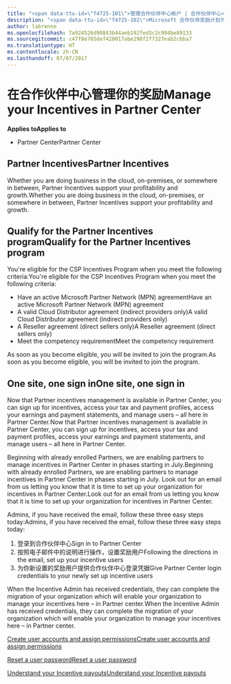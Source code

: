 ```yaml
---
title: "<span data-ttu-id=\"f4725-101\">管理合作伙伴中心帐户 | 合作伙伴中心</span><span class=\"sxs-lookup\"><span data-stu-id=\"f4725-101\">Manage your Incentives in Partner Center | Partner Center</span></span>"
description: "<span data-ttu-id=\"f4725-102\">Microsoft 合作伙伴奖励计划为合作伙伴盈利能力和增长提供支持</span><span class=\"sxs-lookup\"><span data-stu-id=\"f4725-102\">Microsoft Partner Incentives programs support partner profitability and growth</span></span>"
author: labrenne
ms.openlocfilehash: 7a924526d90843b44aeb192fed3c2c994be89133
ms.sourcegitcommit: c47f8e765def420017abe290f2f7327eab2cbba7
ms.translationtype: HT
ms.contentlocale: zh-CN
ms.lasthandoff: 07/07/2017
---
```

# <a name="manage-your-incentives-in-partner-center"></a><span data-ttu-id="f4725-103">在合作伙伴中心管理你的奖励</span><span class="sxs-lookup"><span data-stu-id="f4725-103">Manage your Incentives in Partner Center</span></span> 

**<span data-ttu-id="f4725-104">Applies to</span><span class="sxs-lookup"><span data-stu-id="f4725-104">Applies to</span></span>**

-  <span data-ttu-id="f4725-105">Partner Center</span><span class="sxs-lookup"><span data-stu-id="f4725-105">Partner Center</span></span>

## <a name="partner-incentives"></a><span data-ttu-id="f4725-106">Partner Incentives</span><span class="sxs-lookup"><span data-stu-id="f4725-106">Partner Incentives</span></span> 

<span data-ttu-id="f4725-107">Whether you are doing business in the cloud, on-premises, or somewhere in between, Partner Incentives support your profitability and growth.</span><span class="sxs-lookup"><span data-stu-id="f4725-107">Whether you are doing business in the cloud, on-premises, or somewhere in between, Partner Incentives support your profitability and growth.</span></span>

## <a name="qualify-for-the-partner-incentives-program"></a><span data-ttu-id="f4725-108">Qualify for the Partner Incentives program</span><span class="sxs-lookup"><span data-stu-id="f4725-108">Qualify for the Partner Incentives program</span></span>

<span data-ttu-id="f4725-109">You're eligible for the CSP Incentives Program when you meet the following criteria:</span><span class="sxs-lookup"><span data-stu-id="f4725-109">You're eligible for the CSP Incentives Program when you meet the following criteria:</span></span>

-   <span data-ttu-id="f4725-110">Have an active Microsoft Partner Network (MPN) agreement</span><span class="sxs-lookup"><span data-stu-id="f4725-110">Have an active Microsoft Partner Network (MPN) agreement</span></span> 
-   <span data-ttu-id="f4725-111">A valid Cloud Distributor agreement (indirect providers only)</span><span class="sxs-lookup"><span data-stu-id="f4725-111">A valid Cloud Distributor agreement (indirect providers only)</span></span>
-   <span data-ttu-id="f4725-112">A Reseller agreement (direct sellers only)</span><span class="sxs-lookup"><span data-stu-id="f4725-112">A Reseller agreement (direct sellers only)</span></span>
-   <span data-ttu-id="f4725-113">Meet the competency requirement</span><span class="sxs-lookup"><span data-stu-id="f4725-113">Meet the competency requirement</span></span>

<span data-ttu-id="f4725-114">As soon as you become eligible, you will be invited to join the program.</span><span class="sxs-lookup"><span data-stu-id="f4725-114">As soon as you become eligible, you will be invited to join the program.</span></span>

## <a name="one-site-one-sign-in"></a><span data-ttu-id="f4725-115">One site, one sign in</span><span class="sxs-lookup"><span data-stu-id="f4725-115">One site, one sign in</span></span>

<span data-ttu-id="f4725-116">Now that Partner incentives management is available in Partner Center, you can sign up for incentives, access your tax and payment profiles, access your earnings and payment statements, and manage users – all here in Partner Center.</span><span class="sxs-lookup"><span data-stu-id="f4725-116">Now that Partner incentives management is available in Partner Center, you can sign up for incentives, access your tax and payment profiles, access your earnings and payment statements, and manage users – all here in Partner Center.</span></span> 

<span data-ttu-id="f4725-117">Beginning with already enrolled Partners, we are enabling partners to manage incentives in Partner Center in phases starting in July.</span><span class="sxs-lookup"><span data-stu-id="f4725-117">Beginning with already enrolled Partners, we are enabling partners to manage incentives in Partner Center in phases starting in July.</span></span> <span data-ttu-id="f4725-118">Look out for an email from us letting you know that it is time to set up your organization for incentives in Partner Center.</span><span class="sxs-lookup"><span data-stu-id="f4725-118">Look out for an email from us letting you know that it is time to set up your organization for incentives in Partner Center.</span></span> 

<span data-ttu-id="f4725-119">Admins, if you have received the email, follow these three easy steps today:</span><span class="sxs-lookup"><span data-stu-id="f4725-119">Admins, if you have received the email, follow these three easy steps today:</span></span>

1.  <span data-ttu-id="f4725-120">登录到合作伙伴中心</span><span class="sxs-lookup"><span data-stu-id="f4725-120">Sign in to Partner Center</span></span> 
2.  <span data-ttu-id="f4725-121">按照电子邮件中的说明进行操作，设置奖励用户</span><span class="sxs-lookup"><span data-stu-id="f4725-121">Following the directions in the email, set up your incentive users</span></span> 
3.  <span data-ttu-id="f4725-122">为你新设置的奖励用户提供合作伙伴中心登录凭据</span><span class="sxs-lookup"><span data-stu-id="f4725-122">Give Partner Center login credentials to your newly set up incentive users</span></span>

<span data-ttu-id="f4725-123">When the Incentive Admin has received credentials, they can complete the migration of your organization which will enable your organization to manage your incentives here – in Partner center.</span><span class="sxs-lookup"><span data-stu-id="f4725-123">When the Incentive Admin has received credentials, they can complete the migration of your organization which will enable your organization to manage your incentives here – in Partner center.</span></span>


[<span data-ttu-id="f4725-124">Create user accounts and assign permissions</span><span class="sxs-lookup"><span data-stu-id="f4725-124">Create user accounts and assign permissions</span></span>](create-user-accounts-and-set-permissions.md)

[<span data-ttu-id="f4725-125">Reset a user password</span><span class="sxs-lookup"><span data-stu-id="f4725-125">Reset a user password</span></span>](reset-a-user-password.md)

[<span data-ttu-id="f4725-126">Understand your Incentive payouts</span><span class="sxs-lookup"><span data-stu-id="f4725-126">Understand your Incentive payouts</span></span>](understand-incentive-payouts.md)

